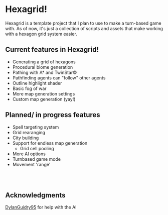 # Hexagrid!
Hexagrid is a template project that I plan to use to make a turn-based game with.
As of now, it's just a collection of scripts and assets that make working with a hexagon grid system easier.

## Current features in Hexagrid!
* Generating a grid of hexagons
* Procedural biome generation
* Pathing with A* and TwinStar©
* Pathfinding agents can "follow" other agents
* Outline highlight shader
* Basic fog of war
* More map generation settings
* Custom map generation (yay!)

## Planned/ in progress features
* Spell targeting system
* Grid rearanging
* City building
* Support for endless map generation
  * Grid cell pooling
* More AI options
* Turnbased game mode
* Movement 'range'


<br>
<br>

## Acknowledgments
[DylanGuidry95](github.com/DylanGuidry95) for help with the AI

